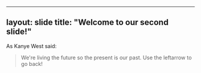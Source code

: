 ----
layout: slide
title: "Welcome to our second slide!"
---
As Kanye West said:

> We're living the future so
> the present is our past.
Use the leftarrow to go back!
